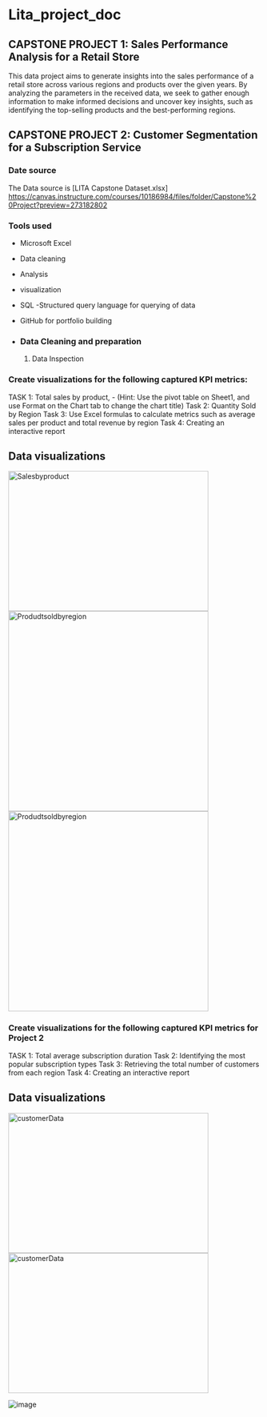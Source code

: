 # Lita_project_doc

## CAPSTONE PROJECT 1: Sales Performance Analysis for a Retail Store
This data project aims to generate insights into the sales performance of a retail store across various regions and products over the given years. By analyzing the parameters in the received data, we seek to gather enough information to make informed decisions and uncover key insights, such as identifying the top-selling products and the best-performing regions.

## CAPSTONE PROJECT 2: Customer Segmentation for a Subscription Service

### Date source 
The Data source is [LITA Capstone Dataset.xlsx] https://canvas.instructure.com/courses/10186984/files/folder/Capstone%20Project?preview=273182802

###  Tools used
 - Microsoft Excel
- Data cleaning
- Analysis
- visualization
- SQL -Structured query language for querying of data
- GitHub for portfolio building

- ### Data Cleaning and preparation
  1. Data Inspection
 

###  Create visualizations for the following captured KPI metrics:

TASK 1: Total sales by product, - (Hint: Use the pivot table on Sheet1, and use Format on the Chart tab to change the chart title)
Task 2:  Quantity Sold by Region
Task 3:  Use Excel formulas to calculate metrics such as average sales per product and 
total revenue by region
Task 4: Creating an interactive report

## Data visualizations
<img src="https://github.com/user-attachments/assets/8982e377-88b2-4f64-be50-17dad7de8803" alt="Salesbyproduct" width="400" height="280"/> 
<img src="https://github.com/user-attachments/assets/5ab8c94a-fb05-4b33-8996-4b4c5765313c" alt="Produdtsoldbyregion" width="400"/>
<img src="https://github.com/user-attachments/assets/f5342bae-f5f1-486b-96b2-4fb7b7024645" alt="Produdtsoldbyregion" width="400"/>


###  Create visualizations for the following captured KPI metrics for Project 2

TASK 1: Total average subscription duration 
Task 2: Identifying  the most popular subscription types
Task 3:  Retrieving the total number of customers from each region
Task 4: Creating an interactive report

## Data visualizations
<img src="https://github.com/user-attachments/assets/76966c6c-9c5c-405d-adbe-bf834428f11b" alt="customerData" width="400" height="280"/> 
<img src="https://github.com/user-attachments/assets/d2cebd14-2daa-423e-96ea-9d53c8d45f9f" alt="customerData" width="400" height="280"/> 






![image](https://github.com/user-attachments/assets/e468c44a-3afe-4b5e-b4b5-33a246640eee)






 
